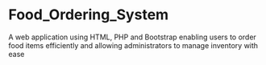 # Food_Ordering_System
A web application using HTML, PHP and Bootstrap enabling users to order food items efficiently and allowing administrators to manage inventory with ease
